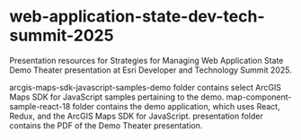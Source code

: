# web-application-state-dev-tech-summit-2025

Presentation resources for Strategies for Managing Web Application State Demo Theater presentation at Esri Developer and Technology Summit 2025.

arcgis-maps-sdk-javascript-samples-demo folder contains select ArcGIS Maps SDK for JavaScript samples pertaining to the demo.
map-component-sample-react-18 folder contains the demo application, which uses React, Redux, and the ArcGIS Maps SDK for JavaScript.
presentation folder contains the PDF of the Demo Theater presentation.
